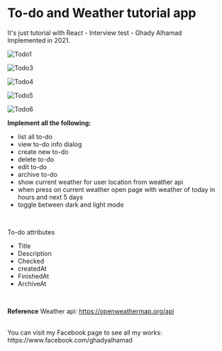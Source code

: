 
<h1>To-do and Weather tutorial app </h1> 

It's just tutorial with React - Interview test - Ghady Alhamad  
Implemented in 2021.


![Todo1](https://raw.githubusercontent.com/GhadyAlhamad/Tutorials/main/samples/1.PNG)
  
![Todo3](https://raw.githubusercontent.com/GhadyAlhamad/Tutorials/main/samples/3.PNG?raw=true)
 
![Todo4](https://raw.githubusercontent.com/GhadyAlhamad/Tutorials/main/samples/5.PNG?raw=true)
 
![Todo5](https://raw.githubusercontent.com/GhadyAlhamad/Tutorials/main/samples/9.PNG?raw=true)
 
![Todo6](https://raw.githubusercontent.com/GhadyAlhamad/Tutorials/main/samples/10.PNG?raw=true)


<b>Implement all the following: </b>
<ul>
<li>list all to-do</li>
<li>view to-do info dialog</li>
<li>create new to-do</li>
<li>delete to-do</li>
<li>edit to-do</li>
<li>archive to-do</li>
<li>show current weather for user location from weather api</li>
<li>when press on current weather open page with weather of today in hours and next 5 days</li>
<li>toggle between dark and light mode</li>
</ul>
<br/>  
  
To-do attributes
<ul>
<li>Title</li>
<li>Description</li>
<li>Checked</li>
<li>createdAt</li>
<li>FinishedAt</li>
<li>ArchiveAt</li>
</ul>
<br/>  

<b>Reference</b>
Weather api: https://openweathermap.org/api

<br/>  
You can visit my Facebook page to see all my works:
https://www.facebook.com/ghadyalhamad


 


